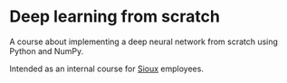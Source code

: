 # Deep learning from scratch

A course about implementing a deep neural network from scratch using Python and NumPy.

Intended as an internal course for [Sioux](https://www.sioux.eu/) employees.
